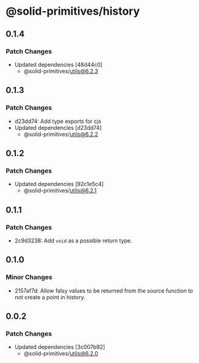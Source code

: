 # @solid-primitives/history

## 0.1.4

### Patch Changes

- Updated dependencies [48d44c0]
  - @solid-primitives/utils@6.2.3

## 0.1.3

### Patch Changes

- d23dd74: Add type exports for cjs
- Updated dependencies [d23dd74]
  - @solid-primitives/utils@6.2.2

## 0.1.2

### Patch Changes

- Updated dependencies [92c1e5c4]
  - @solid-primitives/utils@6.2.1

## 0.1.1

### Patch Changes

- 2c9d3238: Add `void` as a possible return type.

## 0.1.0

### Minor Changes

- 2157af7d: Allow falsy values to be returned from the source function to not create a point in history.

## 0.0.2

### Patch Changes

- Updated dependencies [3c007b92]
  - @solid-primitives/utils@6.2.0

